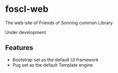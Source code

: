 # foscl-web

The web-site of Friends of Sonning common Library

Under development

## Features

  * Bootstrap set as the default UI framework
  * Pug set as the default Template engine
  
 
